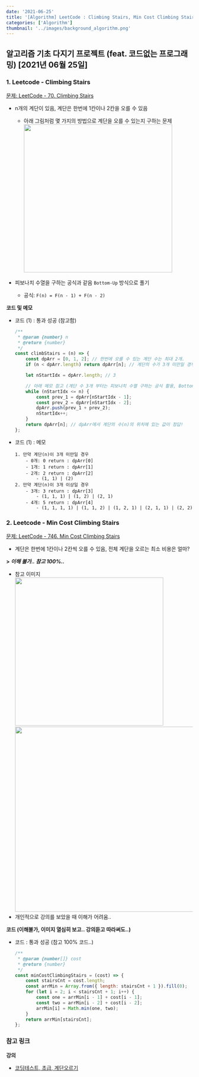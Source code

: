```yaml
---
date: '2021-06-25'
title: '[Algorithm] LeetCode : Climbing Stairs, Min Cost Climbing Stairs'
categories: ['Algorithm']
thumbnail: '../images/background_algorithm.png'
---
```


## 알고리즘 기초 다지기 프로젝트 (feat. 코드없는 프로그래밍) [2021년 06월 25일]

### **1.** Leetcode - Climbing Stairs

[문제: LeetCode - 70. Climbing Stairs](https://leetcode.com/problems/climbing-stairs/)

-   n개의 계단이 있음, 계단은 한번에 1칸이나 2칸을 오를 수 있음

    -   아래 그림처럼 몇 가지의 방법으로 계단을 오를 수 있는지 구하는 문제  
         <img src="https://user-images.githubusercontent.com/33610315/123532460-2ac36e00-d748-11eb-9381-f1d17a7947cb.png" width=400/>

-   피보나치 수열을 구하는 공식과 같음 `Bottom-Up` 방식으로 풀기
    -   공식: `F(n) = F(n - 1) + F(n - 2)`

**코드 및 메모**

-   코드 (1) : 통과 성공 (참고함)

    ```js
    /**
     * @param {number} n
     * @return {number}
     */
    const climbStairs = (n) => {
        const dpArr = [0, 1, 2]; // 한번에 오를 수 있는 계단 수는 최대 2개.
        if (n < dpArr.length) return dpArr[n]; // 계단의 수가 3개 미만일 경우 early return

        let nStartIdx = dpArr.length; // 3

        // 아래 메모 참고 (계단 수 3개 부터는 피보나치 수열 구하는 공식 활용, Bottom-up 방식)
        while (nStartIdx <= n) {
            const prev_1 = dpArr[nStartIdx - 1];
            const prev_2 = dpArr[nStartIdx - 2];
            dpArr.push(prev_1 + prev_2);
            nStartIdx++;
        }
        return dpArr[n]; // dpArr에서 계단의 수(n)의 위치에 있는 값이 정답!
    };
    ```

-   코드 (1) : 메모

    ```
    1. 만약 계단(n)이 3개 미만일 경우
        - 0개: 0 return : dpArr[0]
        - 1개: 1 return : dpArr[1]
        - 2개: 2 return : dpArr[2]
            - (1, 1) | (2)
    2. 만약 계단(n)이 3개 이상일 경우
        - 3개: 3 return : dpArr[3]
            - (1, 1, 1) | (1, 2) | (2, 1)
        - 4개: 5 return : dpArr[4]
            - (1, 1, 1, 1) | (1, 1, 2) | (1, 2, 1) | (2, 1, 1) | (2, 2)
    ```

### **2.** Leetcode - Min Cost Climbing Stairs

[문제: LeetCode - 746. Min Cost Climbing Stairs](https://leetcode.com/problems/min-cost-climbing-stairs/)

-   계단은 한번에 1칸이나 2칸씩 오를 수 있음, 전체 계단을 오르는 최소 비용은 얼마?

**> _이해 불가.. 참고 100%.._**

-   참고 이미지  
    <img src="https://user-images.githubusercontent.com/33610315/123534500-885fb680-d758-11eb-8044-71df1a667ae1.png" width=400/>
    <img src="https://user-images.githubusercontent.com/33610315/123535635-fb206000-d75f-11eb-8517-1c4a12964646.png" width=500/>
-   개인적으로 강의를 보았을 때 이해가 어려움..


**코드 (이해불가, 이미지 열심히 보고.. 강의듣고 따라써도..)**

-   코드 : 통과 성공 (참고 100% 코드..)

    ```js
    /**
     * @param {number[]} cost
     * @return {number}
     */
    const minCostClimbingStairs = (cost) => {
        const stairsCnt = cost.length;
        const arrMin = Array.from({ length: stairsCnt + 1 }).fill(0);
        for (let i = 2; i < stairsCnt + 1; i++) {
            const one = arrMin[i - 1] + cost[i - 1];
            const two = arrMin[i - 2] + cost[i - 2];
            arrMin[i] = Math.min(one, two);
        }
        return arrMin[stairsCnt];
    };
    ```

### **참고 링크**

**강의**

-   [코딩테스트, 초급, 계단오르기](https://youtu.be/lhZTYwHgrDM)
